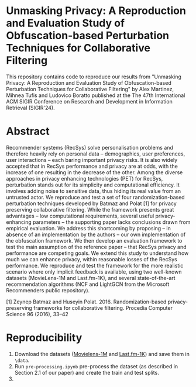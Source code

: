 # Unmasking Privacy: A Reproduction and Evaluation Study of Obfuscation-based Perturbation Techniques for Collaborative Filtering

This repository contains code to reproduce our results from "Unmasking Privacy: A Reproduction and Evaluation Study of Obfuscation-based Perturbation Techniques for Collaborative Filtering" by Alex Martinez, Mihnea Tufis and Ludovico Boratto published at the The 47th International ACM SIGIR Conference on Research and Development in Information Retrieval (SIGIR'24). 

# Abstract

Recommender systems (RecSys) solve personalisation problems and therefore heavily rely on personal data – demographics, user preferences, user interactions – each baring important privacy risks. It is also widely accepted that in RecSys performance and privacy are at odds, with the increase of one resulting in the decrease of the other. Among the diverse approaches in privacy enhancing technologies (PET) for RecSys, perturbation stands out for its simplicity and computational efficiency. It involves adding noise to sensitive data, thus hiding its real value from an untrusted actor. We reproduce and test a set of four randomization-based perturbation techniques developed by Batmaz and Polat [1] for privacy preserving collaborative filtering. While the framework presents great advantages – low computational requirements, several useful privacy-enhancing parameters – the supporting paper lacks conclusions drawn from empirical evaluation. We address this shortcoming by proposing – in absence of an implementation by the authors – our own implementation of the obfuscation framework. We then develop an evaluation framework to test the main assumption of the reference paper – that RecSys privacy and performance are competing goals. We extend this study to understand how much we can enhance privacy, within reasonable losses of the RecSys performance. We reproduce and test the framework for the more realistic scenario where only implicit feedback is available, using two well-known datasets (MovieLens-1M and Last.fm-1K), and several state-of-the-art recommendation algorithms (NCF and LightGCN from the Microsoft Recommenders public repository).

[1] Zeynep Batmaz and Huseyin Polat. 2016. Randomization-based privacy-preserving frameworks for collaborative filtering. Procedia Computer Science 96 (2016), 33–42

# Reproducibility
1. Download the datasets ([Movielens-1M](https://grouplens.org/datasets/movielens/1m/) and [Last.fm-1K](http://ocelma.net/MusicRecommendationDataset/lastfm-1K.html)) and save them in ```\data```.
2. Run ```pre-processing.ipynb``` pre-process the dataset (as described in Section 2.1 of our paper) and create the train and test splits.
3. 

